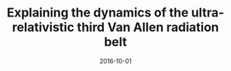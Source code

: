 ---
title: "Explaining the dynamics of the ultra-relativistic third Van Allen radiation belt"
collection: publications
permalink: /publication/2016-10-01-Mann
excerpt: ' '
date: 2016-10-01
venue: 'Nature Physics'
paperurl: 'https://doi.org/10.1038/nphys3799'
citation: 'Mann, I. R., Ozeke, L. G., Murphy, K. R., Claudepierre, S. G., Turner, D. L., Baker, D. N., et al. (2016). Explaining the dynamics of the ultra-relativistic third Van Allen radiation belt. Nature Physics, (June), 1-6. '
---